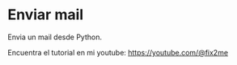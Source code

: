 # Enviar mail
Envia un mail desde Python.

Encuentra el tutorial en mi youtube: https://youtube.com/@fix2me
